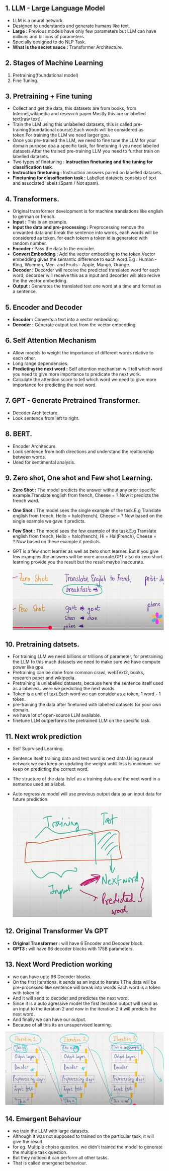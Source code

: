 ## 1. LLM - Large Language Model

- LLM is a neural network.
- Designed to understands and generate humans like text.
- **Large :** Previous models have only few parameters but LLM can have millions and billions of parameters.
- Specially designed to do NLP Task.
- **What is the secret sauce :** Transformer Architecture.

## 2. Stages of Machine Learning

1. Pretraining(foundational model)
2. Fine Tuning.

## 3. Pretraining + Fine tuning

- Collect and get the data, this datasets are from books, from Internet,wikipedia and research paper.Mostly this are unlabelled text[raw text].
- Train the LLM using this unlabelled datasets, this is called pre-training(foundational course).Each words will be considered as token.For training the LLM we need larger gpu.
- Once you pre-trained the LLM, we need to fine tune the LLM for your domain purpose doa a specific task, for finetuning it you need labelled datasets.After the trained pre-training LLM you need to further train on labelled datasets.
- Two types of finetuning : **Instruction finetuning and fine tuning for classification task**.
- **Instruction finetuning :** Instruction answers paired on labelled datasets.
- **Finetuning for classification task :** Labelled datasets consists of text and associated labels.(Spam / Not spam).

## 4. Transformers.

- Original transformer development is for machine translations like english to german or french.
- **Input :** This is an example.
- **Input the data and pre-processing :** Preprocessing remove the unwanted data and break the sentence into words, each words will be considered as token. for each tokern a token id is generated with random number.
- **Encoder :** Pass the data to the encoder.
- **Convert Embedding :** Add the vector embedding to the token.Vector embedding gives the semantic difference to each word.E.g : Human - King, Woemen, Men. and Fruits - Apple, Mango, Orange.
- **Decoder :** Decorder will receive the predicted translated word for each word, decorder will receive this as a input and decorder will also recive the the vector embedding.
- **Output :** Generates the translated text one word at a time and format as a sentence.


## 5. Encoder and Decoder

- **Encoder :** Converts a text into a vector embedding.
- **Decoder :** Generate output text from the vector embedding.

## 6. Self Attention Mechanism 

- Allow models to weight the importance of different words relative to each other.
- Long range dependencies.
- **Predicting the next word :** Self attention mechanism will tell which word you need to give more importance to predicate the next work.
- Calculate the attention score to tell which word we need to give more importance for predicting the next word.

## 7. GPT - Generate Pretrained Transformer.

- Decoder Architecture.
- Look sentence from left to right.

## 8. BERT.

- Encoder Architecure.
- Look sentence from both directions and understand the realtionship between words.
- Used for sentimental analysis.

## 9. Zero shot, One shot and Few shot Learning.

- **Zero Shot :** The model predicts the answer without any prior specific example.Translate english from french, Cheese = ?.Now it predicts the french word.

- **One Shot :** The model sees the single example of the task.E.g Translate english from french, Hello = halo(french), Cheese = ?.Now based on the single example we gave it predicts.

- **Few Shot :** The model sees the few example of the task.E.g Translate english from french, 
Hello = halo(french), Hi = Hai(French), Cheese = ?.Now based on these example it predicts.

- GPT is a few short learner as well as zero short learner. But if you give few examples the answers will be more accurate.GPT also do zero short learning provide you the result but the result maybe inaccurate.

    ![alt text](Images/fewZeroShot.png)

## 10. Pretraining datsets.

- For training LLM we need billions or trillions of parameter, for pretraining the LLM fo this much datasets we need to make sure we have compute power like gpu.
- Pretraining can be done from common crawl, webText2, books, research paper and wikipedia.
- Pretraining is unlabelled datasets, because here the sentence itself used as a labelled...were we predicting the next words.
- Token is a unit of text.Each word we can consider as a token, 1 word - 1 token.
- pre-training the data after finetuned with labelled datasets for your own domain.
- we have lot of open-source LLM available.
- finetune LLM outperforms the pretrained LLM on the specific task. 

## 11. Next wrok prediction

- Self Suprvised Learning.
- Sentence itself training data and test word is next data.Using neural network we can keep on updating the weight untill loss is minimum. we keep on predicting the correct word.
- The structure of the data itslef as a training data and the next word in a sentence used as a label.
- Auto regressive model will use previous output data as an input data for future prediction.

    ![alt text](Images/nextWordPrediction.png)

## 12. Original Transformer Vs GPT

- **Original Transformer :** will have 6 Encoder and Decoder block.
- **GPT3 :** will have 96 decoder blocks with 175B parameters. 

## 13. Next Word Prediction working 

- we can have upto 96 Decoder blocks.
- On the first Iterations, it sends as an input to Iterate 1.The data will be pre-processed like sentence will break into words.Each word is a token with token Id.
- And it will send to decoder and predictes the next word.
- Since it is a auto agressive model the first iteration output will send as an input to the iteration 2 and now in the iteration 2 it will predicts the next word.
- And finally we can have our output.
- Because of all this its an unsupervised learning.

![alt text](Images/nextWorkPredictionWorkingModel.png)

## 14. Emergent Behaviour 

- we train the LLM with large datasets.
- Although it was not supposed to trained on the particular task, it will give the result.
- for eg. Multiple choise question. we didn't trained the model to generate the multiple task question.
- But they noticed it can perform all other tasks.
- That is called emergenet behaviour.